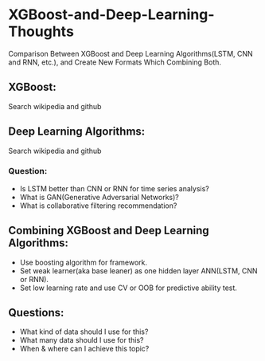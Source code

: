 # XGBoost-and-Deep-Learning-Thoughts
Comparison Between XGBoost and Deep Learning Algorithms(LSTM, CNN and RNN, etc.), and Create New Formats Which Combining Both.

## XGBoost:
Search wikipedia and github

## Deep Learning Algorithms:
Search wikipedia and github
### Question:
* Is LSTM better than CNN or RNN for time series analysis?
* What is GAN(Generative Adversarial Networks)?
* What is collaborative filtering recommendation?

## Combining XGBoost and Deep Learning Algorithms:
* Use boosting algorithm for framework. 
* Set weak learner(aka base leaner) as one hidden layer ANN(LSTM, CNN or RNN). 
* Set low learning rate and use CV or OOB for predictive ability test.

## Questions:
* What kind of data should I use for this?
* What many data should I use for this?
* When & where can I achieve this topic?
